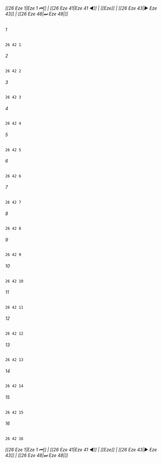 
###### [[26 Eze 1|Eze 1 ⏮]] | [[26 Eze 41|Eze 41 ◀]] | [[Eze]] | [[26 Eze 43|▶ Eze 43]] | [[26 Eze 48|⏭ Eze 48|]]

###### 1
``` verse
26 42 1 
```
###### 2
``` verse
26 42 2 
```
###### 3
``` verse
26 42 3 
```
###### 4
``` verse
26 42 4 
```
###### 5
``` verse
26 42 5 
```
###### 6
``` verse
26 42 6 
```
###### 7
``` verse
26 42 7 
```
###### 8
``` verse
26 42 8 
```
###### 9
``` verse
26 42 9 
```
###### 10
``` verse
26 42 10 
```
###### 11
``` verse
26 42 11 
```
###### 12
``` verse
26 42 12 
```
###### 13
``` verse
26 42 13 
```
###### 14
``` verse
26 42 14 
```
###### 15
``` verse
26 42 15 
```
###### 16
``` verse
26 42 16 
```

###### [[26 Eze 1|Eze 1 ⏮]] | [[26 Eze 41|Eze 41 ◀]] | [[Eze]] | [[26 Eze 43|▶ Eze 43]] | [[26 Eze 48|⏭ Eze 48|]]

